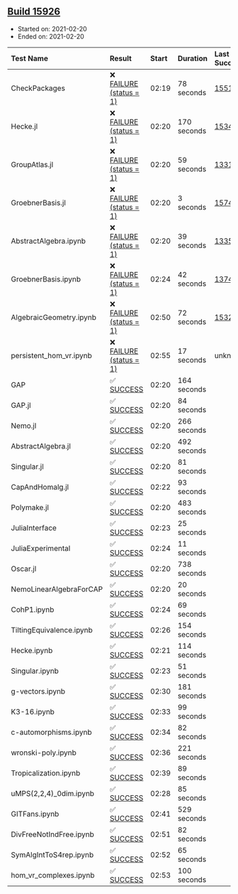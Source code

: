 ## [Build 15926](https://oscarci.mathematik.uni-kl.de/job/oscar/15926/)

* Started on: 2021-02-20
* Ended on: 2021-02-20

| Test Name    | Result | Start | Duration | Last Success | First Failure |
|:-------------|:-------|:------|:---------|:-------------|:--------------|
| CheckPackages | ❌ [FAILURE (status = 1)](https://oscarci.mathematik.uni-kl.de/job/oscar/15926/artifact/logs/build-15926/CheckPackages.log) | 02:19 | 78 seconds | [15514](https://oscarci.mathematik.uni-kl.de/job/oscar/15514/) | [15515](https://oscarci.mathematik.uni-kl.de/job/oscar/15515/) |
| Hecke.jl | ❌ [FAILURE (status = 1)](https://oscarci.mathematik.uni-kl.de/job/oscar/15926/artifact/logs/build-15926/Hecke.jl.log) | 02:20 | 170 seconds | [15344](https://oscarci.mathematik.uni-kl.de/job/oscar/15344/) | [15348](https://oscarci.mathematik.uni-kl.de/job/oscar/15348/) |
| GroupAtlas.jl | ❌ [FAILURE (status = 1)](https://oscarci.mathematik.uni-kl.de/job/oscar/15926/artifact/logs/build-15926/GroupAtlas.jl.log) | 02:20 | 59 seconds | [13311](https://oscarci.mathematik.uni-kl.de/job/oscar/13311/) | [13312](https://oscarci.mathematik.uni-kl.de/job/oscar/13312/) |
| GroebnerBasis.jl | ❌ [FAILURE (status = 1)](https://oscarci.mathematik.uni-kl.de/job/oscar/15926/artifact/logs/build-15926/GroebnerBasis.jl.log) | 02:20 | 3 seconds | [15745](https://oscarci.mathematik.uni-kl.de/job/oscar/15745/) | [15746](https://oscarci.mathematik.uni-kl.de/job/oscar/15746/) |
| AbstractAlgebra.ipynb | ❌ [FAILURE (status = 1)](https://oscarci.mathematik.uni-kl.de/job/oscar/15926/artifact/logs/build-15926/AbstractAlgebra.ipynb.log) | 02:20 | 39 seconds | [13355](https://oscarci.mathematik.uni-kl.de/job/oscar/13355/) | [13356](https://oscarci.mathematik.uni-kl.de/job/oscar/13356/) |
| GroebnerBasis.ipynb | ❌ [FAILURE (status = 1)](https://oscarci.mathematik.uni-kl.de/job/oscar/15926/artifact/logs/build-15926/GroebnerBasis.ipynb.log) | 02:24 | 42 seconds | [13748](https://oscarci.mathematik.uni-kl.de/job/oscar/13748/) | [13749](https://oscarci.mathematik.uni-kl.de/job/oscar/13749/) |
| AlgebraicGeometry.ipynb | ❌ [FAILURE (status = 1)](https://oscarci.mathematik.uni-kl.de/job/oscar/15926/artifact/logs/build-15926/AlgebraicGeometry.ipynb.log) | 02:50 | 72 seconds | [15322](https://oscarci.mathematik.uni-kl.de/job/oscar/15322/) | [15323](https://oscarci.mathematik.uni-kl.de/job/oscar/15323/) |
| persistent_hom_vr.ipynb | ❌ [FAILURE (status = 1)](https://oscarci.mathematik.uni-kl.de/job/oscar/15926/artifact/logs/build-15926/persistent_hom_vr.ipynb.log) | 02:55 | 17 seconds | unknown | unknown |
| GAP | ✅ [SUCCESS](https://oscarci.mathematik.uni-kl.de/job/oscar/15926/artifact/logs/build-15926/GAP.log) | 02:20 | 164 seconds |  |  |
| GAP.jl | ✅ [SUCCESS](https://oscarci.mathematik.uni-kl.de/job/oscar/15926/artifact/logs/build-15926/GAP.jl.log) | 02:20 | 84 seconds |  |  |
| Nemo.jl | ✅ [SUCCESS](https://oscarci.mathematik.uni-kl.de/job/oscar/15926/artifact/logs/build-15926/Nemo.jl.log) | 02:20 | 266 seconds |  |  |
| AbstractAlgebra.jl | ✅ [SUCCESS](https://oscarci.mathematik.uni-kl.de/job/oscar/15926/artifact/logs/build-15926/AbstractAlgebra.jl.log) | 02:20 | 492 seconds |  |  |
| Singular.jl | ✅ [SUCCESS](https://oscarci.mathematik.uni-kl.de/job/oscar/15926/artifact/logs/build-15926/Singular.jl.log) | 02:20 | 81 seconds |  |  |
| CapAndHomalg.jl | ✅ [SUCCESS](https://oscarci.mathematik.uni-kl.de/job/oscar/15926/artifact/logs/build-15926/CapAndHomalg.jl.log) | 02:22 | 93 seconds |  |  |
| Polymake.jl | ✅ [SUCCESS](https://oscarci.mathematik.uni-kl.de/job/oscar/15926/artifact/logs/build-15926/Polymake.jl.log) | 02:20 | 483 seconds |  |  |
| JuliaInterface | ✅ [SUCCESS](https://oscarci.mathematik.uni-kl.de/job/oscar/15926/artifact/logs/build-15926/JuliaInterface.log) | 02:23 | 25 seconds |  |  |
| JuliaExperimental | ✅ [SUCCESS](https://oscarci.mathematik.uni-kl.de/job/oscar/15926/artifact/logs/build-15926/JuliaExperimental.log) | 02:24 | 11 seconds |  |  |
| Oscar.jl | ✅ [SUCCESS](https://oscarci.mathematik.uni-kl.de/job/oscar/15926/artifact/logs/build-15926/Oscar.jl.log) | 02:20 | 738 seconds |  |  |
| NemoLinearAlgebraForCAP | ✅ [SUCCESS](https://oscarci.mathematik.uni-kl.de/job/oscar/15926/artifact/logs/build-15926/NemoLinearAlgebraForCAP.log) | 02:20 | 20 seconds |  |  |
| CohP1.ipynb | ✅ [SUCCESS](https://oscarci.mathematik.uni-kl.de/job/oscar/15926/artifact/logs/build-15926/CohP1.ipynb.log) | 02:24 | 69 seconds |  |  |
| TiltingEquivalence.ipynb | ✅ [SUCCESS](https://oscarci.mathematik.uni-kl.de/job/oscar/15926/artifact/logs/build-15926/TiltingEquivalence.ipynb.log) | 02:26 | 154 seconds |  |  |
| Hecke.ipynb | ✅ [SUCCESS](https://oscarci.mathematik.uni-kl.de/job/oscar/15926/artifact/logs/build-15926/Hecke.ipynb.log) | 02:21 | 114 seconds |  |  |
| Singular.ipynb | ✅ [SUCCESS](https://oscarci.mathematik.uni-kl.de/job/oscar/15926/artifact/logs/build-15926/Singular.ipynb.log) | 02:23 | 51 seconds |  |  |
| g-vectors.ipynb | ✅ [SUCCESS](https://oscarci.mathematik.uni-kl.de/job/oscar/15926/artifact/logs/build-15926/g-vectors.ipynb.log) | 02:30 | 181 seconds |  |  |
| K3-16.ipynb | ✅ [SUCCESS](https://oscarci.mathematik.uni-kl.de/job/oscar/15926/artifact/logs/build-15926/K3-16.ipynb.log) | 02:33 | 99 seconds |  |  |
| c-automorphisms.ipynb | ✅ [SUCCESS](https://oscarci.mathematik.uni-kl.de/job/oscar/15926/artifact/logs/build-15926/c-automorphisms.ipynb.log) | 02:34 | 82 seconds |  |  |
| wronski-poly.ipynb | ✅ [SUCCESS](https://oscarci.mathematik.uni-kl.de/job/oscar/15926/artifact/logs/build-15926/wronski-poly.ipynb.log) | 02:36 | 221 seconds |  |  |
| Tropicalization.ipynb | ✅ [SUCCESS](https://oscarci.mathematik.uni-kl.de/job/oscar/15926/artifact/logs/build-15926/Tropicalization.ipynb.log) | 02:39 | 89 seconds |  |  |
| uMPS(2,2,4)_0dim.ipynb | ✅ [SUCCESS](https://oscarci.mathematik.uni-kl.de/job/oscar/15926/artifact/logs/build-15926/uMPS-2-2-4-_0dim.ipynb.log) | 02:28 | 85 seconds |  |  |
| GITFans.ipynb | ✅ [SUCCESS](https://oscarci.mathematik.uni-kl.de/job/oscar/15926/artifact/logs/build-15926/GITFans.ipynb.log) | 02:41 | 529 seconds |  |  |
| DivFreeNotIndFree.ipynb | ✅ [SUCCESS](https://oscarci.mathematik.uni-kl.de/job/oscar/15926/artifact/logs/build-15926/DivFreeNotIndFree.ipynb.log) | 02:51 | 82 seconds |  |  |
| SymAlgIntToS4rep.ipynb | ✅ [SUCCESS](https://oscarci.mathematik.uni-kl.de/job/oscar/15926/artifact/logs/build-15926/SymAlgIntToS4rep.ipynb.log) | 02:52 | 65 seconds |  |  |
| hom_vr_complexes.ipynb | ✅ [SUCCESS](https://oscarci.mathematik.uni-kl.de/job/oscar/15926/artifact/logs/build-15926/hom_vr_complexes.ipynb.log) | 02:53 | 100 seconds |  |  |
